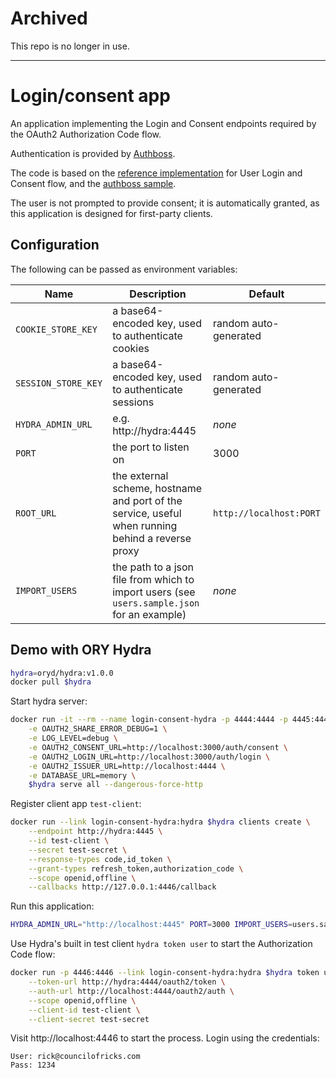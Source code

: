 # Archived

This repo is no longer in use.

---

# Login/consent app

An application implementing the Login and Consent endpoints required by the OAuth2 Authorization Code flow.

Authentication is provided by [Authboss](https://github.com/volatiletech/authboss).

The code is based on the [reference implementation](https://github.com/ory/hydra-login-consent-node) for User Login and Consent flow, and the [authboss sample](https://github.com/volatiletech/authboss-sample).

The user is not prompted to provide consent; it is automatically granted, as this application is designed for first-party clients.

## Configuration

The following can be passed as environment variables:

| Name               | Description                                          | Default |
| ------------------ | ---------------------------------------------------- | ------- |
| `COOKIE_STORE_KEY` | a base64-encoded key, used to authenticate cookies   | random auto-generated |
| `SESSION_STORE_KEY`| a base64-encoded key, used to authenticate sessions  | random auto-generated |
| `HYDRA_ADMIN_URL`  | e.g. http://hydra:4445                               | _none_ |
| `PORT`             | the port to listen on                                | 3000   |
| `ROOT_URL`         | the external scheme, hostname and port of the service, useful when running behind a reverse proxy | `http://localhost:PORT` |
| `IMPORT_USERS`     | the path to a json file from which to import users (see `users.sample.json` for an example) | _none_ |

## Demo with ORY Hydra

```sh
hydra=oryd/hydra:v1.0.0
docker pull $hydra
```

Start hydra server:

```sh
docker run -it --rm --name login-consent-hydra -p 4444:4444 -p 4445:4445 \
    -e OAUTH2_SHARE_ERROR_DEBUG=1 \
    -e LOG_LEVEL=debug \
    -e OAUTH2_CONSENT_URL=http://localhost:3000/auth/consent \
    -e OAUTH2_LOGIN_URL=http://localhost:3000/auth/login \
    -e OAUTH2_ISSUER_URL=http://localhost:4444 \
    -e DATABASE_URL=memory \
    $hydra serve all --dangerous-force-http

```

Register client app `test-client`:

```sh
docker run --link login-consent-hydra:hydra $hydra clients create \
    --endpoint http://hydra:4445 \
    --id test-client \
    --secret test-secret \
    --response-types code,id_token \
    --grant-types refresh_token,authorization_code \
    --scope openid,offline \
    --callbacks http://127.0.0.1:4446/callback
```

Run this application:
```sh
HYDRA_ADMIN_URL="http://localhost:4445" PORT=3000 IMPORT_USERS=users.sample.json go run .
```

Use Hydra's built in test client `hydra token user` to start the Authorization Code flow:

```sh
docker run -p 4446:4446 --link login-consent-hydra:hydra $hydra token user \
    --token-url http://hydra:4444/oauth2/token \
    --auth-url http://localhost:4444/oauth2/auth \
    --scope openid,offline \
    --client-id test-client \
    --client-secret test-secret
```

Visit http://localhost:4446 to start the process. Login using the credentials:

```
User: rick@councilofricks.com
Pass: 1234
```
